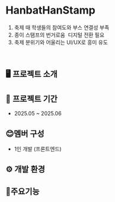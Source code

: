 # HanbatHanStamp
<ol>
  <li>축제 때 학생들의 참여도와 부스 연결성 부족</li>
  <li>종이 스탬프의 번거로움  디지털 전환 필요</li>
  <li>축제 분위기와 어울리는 UI/UX로 흥미 유도</li>
</ol>
<br>

## 🖥️ 프로젝트 소개

## 📅 프로젝트 기간
* 2025.05 ~ 2025.06

## 😊멤버 구성
* 1인 개발 (프론트엔드)

## ⚙️ 개발 환경

## 📌주요기능

